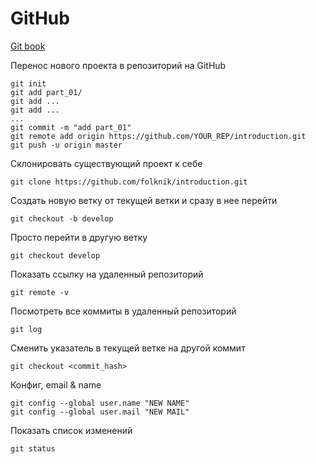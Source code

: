 # GitHub

[Git book](https://git-scm.com/book/ru/v2)

Перенос нового проекта в репозиторий на GitHub
```
git init
git add part_01/
git add ...
git add ...
...
git commit -m "add part_01"
git remote add origin https://github.com/YOUR_REP/introduction.git
git push -u origin master
```

Склонировать существующий проект к себе
```
git clone https://github.com/folknik/introduction.git
```

Создать новую ветку от текущей ветки и сразу в нее перейти
```
git checkout -b develop
```

Просто перейти в другую ветку
```
git checkout develop
```

Показать ссылку на удаленный репозиторий
```
git remote -v
```

Посмотреть все коммиты в удаленный репозиторий
```
git log
```

Сменить указатель в текущей ветке на другой коммит
```
git checkout <commit_hash>
```

Конфиг, email & name
```
git config --global user.name "NEW NAME"
git config --global user.mail "NEW MAIL"
```

Показать список изменений
```
git status
```
